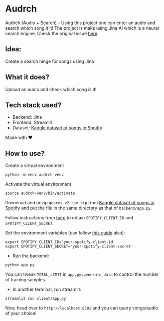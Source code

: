 # Audrch
Audrch (Audio + Search) - Using this project one can enter an audio and search which song it it! The project is make using Jina AI which is a neural search engine.
Check the original issue [here](https://github.com/jina-ai/jina/issues/3650).

## Idea:
Create a search hinge for songs using Jina

## What it does?
Upload an audio and check which song is it!

## Tech stack used?
- Backend: Jina
- Frontend: Streamlit
- Dataset: [Kaggle dataset of songs in Spotify](https://www.kaggle.com/mrmorj/dataset-of-songs-in-spotify)

Made with ❤️

## How to use?
<!-- - Download the AudioCLIP model by running:

```
bash scripts/download_models.sh
``` -->

Create a virtual environment

```
python -m venv audrch-venv
```

Activate the virtual environment

```
source audrch-venv/bin/activate
```


Download and unzip `genres_v2.csv.zip` from [Kaggle dataset of songs in Spotify](https://www.kaggle.com/mrmorj/dataset-of-songs-in-spotify) and put the file in the same directory as that of `backend/app.py`.


Follow instructions from [here](https://developer.spotify.com/documentation/general/guides/authorization/app-settings) to obtain `SPOTIPY_CLIENT_ID` and `SPOTIPY_CLIENT_SECRET`.<br>

Set the environment variables (can follow [this guide](https://spotipy.readthedocs.io/en/2.19.0/#client-credentials-flow) also):
```
export SPOTIPY_CLIENT_ID='your-spotify-client-id'
export SPOTIPY_CLIENT_SECRET='your-spotify-client-secret'
```


- Run the backend:

```
python app.py
```

You can tweak `TOTAL_LIMIT` in `app.py:generate_data` to control the number of training samples.

- In another terminal, run streamlit:

```
streamlit run client/app.py
```

Now, head over to `http://localhost:8501` and you can query songs/audio of your choice!
